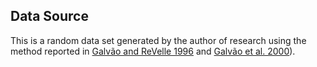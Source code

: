 ## Data Source
This is a random data set generated by the author of research using the method reported in [Galvão and ReVelle 1996](https://doi.org/10.1016/S0966-8349%2897%2983342-6) and [Galvão et al. 2000](https://doi.org/10.1016/S0377-2217%2899%2900171-X)).
